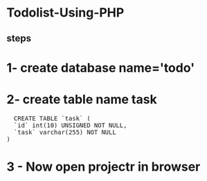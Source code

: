 # Todolist-Using-PHP
## steps 
# 1- create database name='todo'
# 2- create table name task
<pre>
  CREATE TABLE `task` (
  `id` int(10) UNSIGNED NOT NULL,
  `task` varchar(255) NOT NULL
)
</pre>
# 3 - Now open projectr in browser
